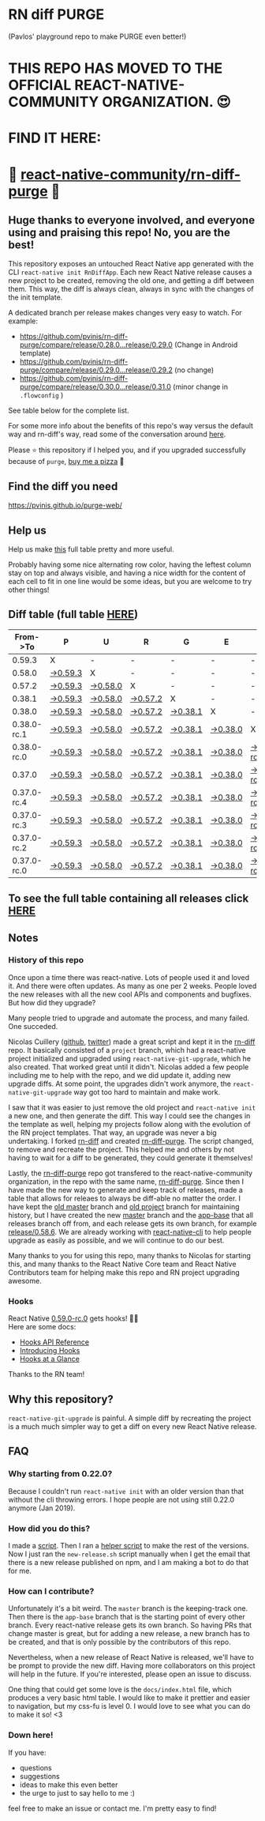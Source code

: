 # RN diff PURGE
(Pavlos' playground repo to make PURGE even better!)

# THIS REPO HAS MOVED TO THE OFFICIAL REACT-NATIVE-COMMUNITY ORGANIZATION. 😍
# FIND IT HERE:  
# 💪 [react-native-community/rn-diff-purge](https://github.com/react-native-community/rn-diff-purge) 🎉
## Huge thanks to everyone involved, and everyone using and praising this repo! No, you are the best!

This repository exposes an untouched React Native app generated with the CLI
`react-native init RnDiffApp`. Each new React Native release causes a new project to be created, removing the old one, and getting a diff between them. This way, the diff is always clean, always in sync with the changes of the init template.

A dedicated branch per release makes changes very easy
to watch. For example:

* https://github.com/pvinis/rn-diff-purge/compare/release/0.28.0...release/0.29.0
(Change in Android template)
* https://github.com/pvinis/rn-diff-purge/compare/release/0.29.0...release/0.29.2
(no change)
* https://github.com/pvinis/rn-diff-purge/compare/release/0.30.0...release/0.31.0
(minor change in `.flowconfig` )

See table below for the complete list.

For some more info about the benefits of this repo's way versus the default way and rn-diff's way, read some of the conversation around [here](https://github.com/react-native-community/discussions-and-proposals/issues/68#issuecomment-452227478).

Please :star: this repository if I helped you, and if you upgraded successfully because of `purge`, [buy me a pizza](https://www.buymeacoffee.com/DGWwHVZ4s) :pizza:

## Find the diff you need
https://pvinis.github.io/purge-web/

## Help us
Help us make [this](https://pvinis.github.io/rn-diff-purge) full table pretty and more useful.

Probably having some nice alternating row color, having the leftest column stay on top and always visible, and having a nice width for the content of each cell to fit in one line would be some ideas, but you are welcome to try other things!

## Diff table (full table [HERE](https://pvinis.github.io/rn-diff-purge))

| From->To    | P                                                                                               | U                                                                                               | R                                                                                               | G                                                                                               | E                                                                                               |                                                                                                           | T                                                                                                         | I                                                                                               | M                                                                                                         | E                                                                                                         | !                                                                                                         | !   |
| ----------- | ----------------------------------------------------------------------------------------------- | ----------------------------------------------------------------------------------------------- | ----------------------------------------------------------------------------------------------- | ----------------------------------------------------------------------------------------------- | ----------------------------------------------------------------------------------------------- | --------------------------------------------------------------------------------------------------------- | --------------------------------------------------------------------------------------------------------- | ----------------------------------------------------------------------------------------------- | --------------------------------------------------------------------------------------------------------- | --------------------------------------------------------------------------------------------------------- | --------------------------------------------------------------------------------------------------------- | --- |
| 0.59.3      | X                                                                                               | -                                                                                               | -                                                                                               | -                                                                                               | -                                                                                               | -                                                                                                         | -                                                                                                         | -                                                                                               | -                                                                                                         | -                                                                                                         | -                                                                                                         | -   |
| 0.58.0      | [->0.59.3](https://github.com/pvinis/rn-diff-purge/compare/release/0.58.0..release/0.59.3)      | X                                                                                               | -                                                                                               | -                                                                                               | -                                                                                               | -                                                                                                         | -                                                                                                         | -                                                                                               | -                                                                                                         | -                                                                                                         | -                                                                                                         | -   |
| 0.57.2      | [->0.59.3](https://github.com/pvinis/rn-diff-purge/compare/release/0.57.2..release/0.59.3)      | [->0.58.0](https://github.com/pvinis/rn-diff-purge/compare/release/0.57.2..release/0.58.0)      | X                                                                                               | -                                                                                               | -                                                                                               | -                                                                                                         | -                                                                                                         | -                                                                                               | -                                                                                                         | -                                                                                                         | -                                                                                                         | -   |
| 0.38.1      | [->0.59.3](https://github.com/pvinis/rn-diff-purge/compare/release/0.38.1..release/0.59.3)      | [->0.58.0](https://github.com/pvinis/rn-diff-purge/compare/release/0.38.1..release/0.58.0)      | [->0.57.2](https://github.com/pvinis/rn-diff-purge/compare/release/0.38.1..release/0.57.2)      | X                                                                                               | -                                                                                               | -                                                                                                         | -                                                                                                         | -                                                                                               | -                                                                                                         | -                                                                                                         | -                                                                                                         | -   |
| 0.38.0      | [->0.59.3](https://github.com/pvinis/rn-diff-purge/compare/release/0.38.0..release/0.59.3)      | [->0.58.0](https://github.com/pvinis/rn-diff-purge/compare/release/0.38.0..release/0.58.0)      | [->0.57.2](https://github.com/pvinis/rn-diff-purge/compare/release/0.38.0..release/0.57.2)      | [->0.38.1](https://github.com/pvinis/rn-diff-purge/compare/release/0.38.0..release/0.38.1)      | X                                                                                               | -                                                                                                         | -                                                                                                         | -                                                                                               | -                                                                                                         | -                                                                                                         | -                                                                                                         | -   |
| 0.38.0-rc.1 | [->0.59.3](https://github.com/pvinis/rn-diff-purge/compare/release/0.38.0-rc.1..release/0.59.3) | [->0.58.0](https://github.com/pvinis/rn-diff-purge/compare/release/0.38.0-rc.1..release/0.58.0) | [->0.57.2](https://github.com/pvinis/rn-diff-purge/compare/release/0.38.0-rc.1..release/0.57.2) | [->0.38.1](https://github.com/pvinis/rn-diff-purge/compare/release/0.38.0-rc.1..release/0.38.1) | [->0.38.0](https://github.com/pvinis/rn-diff-purge/compare/release/0.38.0-rc.1..release/0.38.0) | X                                                                                                         | -                                                                                                         | -                                                                                               | -                                                                                                         | -                                                                                                         | -                                                                                                         | -   |
| 0.38.0-rc.0 | [->0.59.3](https://github.com/pvinis/rn-diff-purge/compare/release/0.38.0-rc.0..release/0.59.3) | [->0.58.0](https://github.com/pvinis/rn-diff-purge/compare/release/0.38.0-rc.0..release/0.58.0) | [->0.57.2](https://github.com/pvinis/rn-diff-purge/compare/release/0.38.0-rc.0..release/0.57.2) | [->0.38.1](https://github.com/pvinis/rn-diff-purge/compare/release/0.38.0-rc.0..release/0.38.1) | [->0.38.0](https://github.com/pvinis/rn-diff-purge/compare/release/0.38.0-rc.0..release/0.38.0) | [->0.38.0-rc.1](https://github.com/pvinis/rn-diff-purge/compare/release/0.38.0-rc.0..release/0.38.0-rc.1) | X                                                                                                         | -                                                                                               | -                                                                                                         | -                                                                                                         | -                                                                                                         | -   |
| 0.37.0      | [->0.59.3](https://github.com/pvinis/rn-diff-purge/compare/release/0.37.0..release/0.59.3)      | [->0.58.0](https://github.com/pvinis/rn-diff-purge/compare/release/0.37.0..release/0.58.0)      | [->0.57.2](https://github.com/pvinis/rn-diff-purge/compare/release/0.37.0..release/0.57.2)      | [->0.38.1](https://github.com/pvinis/rn-diff-purge/compare/release/0.37.0..release/0.38.1)      | [->0.38.0](https://github.com/pvinis/rn-diff-purge/compare/release/0.37.0..release/0.38.0)      | [->0.38.0-rc.1](https://github.com/pvinis/rn-diff-purge/compare/release/0.37.0..release/0.38.0-rc.1)      | [->0.38.0-rc.0](https://github.com/pvinis/rn-diff-purge/compare/release/0.37.0..release/0.38.0-rc.0)      | X                                                                                               | -                                                                                                         | -                                                                                                         | -                                                                                                         | -   |
| 0.37.0-rc.4 | [->0.59.3](https://github.com/pvinis/rn-diff-purge/compare/release/0.37.0-rc.4..release/0.59.3) | [->0.58.0](https://github.com/pvinis/rn-diff-purge/compare/release/0.37.0-rc.4..release/0.58.0) | [->0.57.2](https://github.com/pvinis/rn-diff-purge/compare/release/0.37.0-rc.4..release/0.57.2) | [->0.38.1](https://github.com/pvinis/rn-diff-purge/compare/release/0.37.0-rc.4..release/0.38.1) | [->0.38.0](https://github.com/pvinis/rn-diff-purge/compare/release/0.37.0-rc.4..release/0.38.0) | [->0.38.0-rc.1](https://github.com/pvinis/rn-diff-purge/compare/release/0.37.0-rc.4..release/0.38.0-rc.1) | [->0.38.0-rc.0](https://github.com/pvinis/rn-diff-purge/compare/release/0.37.0-rc.4..release/0.38.0-rc.0) | [->0.37.0](https://github.com/pvinis/rn-diff-purge/compare/release/0.37.0-rc.4..release/0.37.0) | X                                                                                                         | -                                                                                                         | -                                                                                                         | -   |
| 0.37.0-rc.3 | [->0.59.3](https://github.com/pvinis/rn-diff-purge/compare/release/0.37.0-rc.3..release/0.59.3) | [->0.58.0](https://github.com/pvinis/rn-diff-purge/compare/release/0.37.0-rc.3..release/0.58.0) | [->0.57.2](https://github.com/pvinis/rn-diff-purge/compare/release/0.37.0-rc.3..release/0.57.2) | [->0.38.1](https://github.com/pvinis/rn-diff-purge/compare/release/0.37.0-rc.3..release/0.38.1) | [->0.38.0](https://github.com/pvinis/rn-diff-purge/compare/release/0.37.0-rc.3..release/0.38.0) | [->0.38.0-rc.1](https://github.com/pvinis/rn-diff-purge/compare/release/0.37.0-rc.3..release/0.38.0-rc.1) | [->0.38.0-rc.0](https://github.com/pvinis/rn-diff-purge/compare/release/0.37.0-rc.3..release/0.38.0-rc.0) | [->0.37.0](https://github.com/pvinis/rn-diff-purge/compare/release/0.37.0-rc.3..release/0.37.0) | [->0.37.0-rc.4](https://github.com/pvinis/rn-diff-purge/compare/release/0.37.0-rc.3..release/0.37.0-rc.4) | X                                                                                                         | -                                                                                                         | -   |
| 0.37.0-rc.2 | [->0.59.3](https://github.com/pvinis/rn-diff-purge/compare/release/0.37.0-rc.2..release/0.59.3) | [->0.58.0](https://github.com/pvinis/rn-diff-purge/compare/release/0.37.0-rc.2..release/0.58.0) | [->0.57.2](https://github.com/pvinis/rn-diff-purge/compare/release/0.37.0-rc.2..release/0.57.2) | [->0.38.1](https://github.com/pvinis/rn-diff-purge/compare/release/0.37.0-rc.2..release/0.38.1) | [->0.38.0](https://github.com/pvinis/rn-diff-purge/compare/release/0.37.0-rc.2..release/0.38.0) | [->0.38.0-rc.1](https://github.com/pvinis/rn-diff-purge/compare/release/0.37.0-rc.2..release/0.38.0-rc.1) | [->0.38.0-rc.0](https://github.com/pvinis/rn-diff-purge/compare/release/0.37.0-rc.2..release/0.38.0-rc.0) | [->0.37.0](https://github.com/pvinis/rn-diff-purge/compare/release/0.37.0-rc.2..release/0.37.0) | [->0.37.0-rc.4](https://github.com/pvinis/rn-diff-purge/compare/release/0.37.0-rc.2..release/0.37.0-rc.4) | [->0.37.0-rc.3](https://github.com/pvinis/rn-diff-purge/compare/release/0.37.0-rc.2..release/0.37.0-rc.3) | X                                                                                                         | -   |
| 0.37.0-rc.0 | [->0.59.3](https://github.com/pvinis/rn-diff-purge/compare/release/0.37.0-rc.0..release/0.59.3) | [->0.58.0](https://github.com/pvinis/rn-diff-purge/compare/release/0.37.0-rc.0..release/0.58.0) | [->0.57.2](https://github.com/pvinis/rn-diff-purge/compare/release/0.37.0-rc.0..release/0.57.2) | [->0.38.1](https://github.com/pvinis/rn-diff-purge/compare/release/0.37.0-rc.0..release/0.38.1) | [->0.38.0](https://github.com/pvinis/rn-diff-purge/compare/release/0.37.0-rc.0..release/0.38.0) | [->0.38.0-rc.1](https://github.com/pvinis/rn-diff-purge/compare/release/0.37.0-rc.0..release/0.38.0-rc.1) | [->0.38.0-rc.0](https://github.com/pvinis/rn-diff-purge/compare/release/0.37.0-rc.0..release/0.38.0-rc.0) | [->0.37.0](https://github.com/pvinis/rn-diff-purge/compare/release/0.37.0-rc.0..release/0.37.0) | [->0.37.0-rc.4](https://github.com/pvinis/rn-diff-purge/compare/release/0.37.0-rc.0..release/0.37.0-rc.4) | [->0.37.0-rc.3](https://github.com/pvinis/rn-diff-purge/compare/release/0.37.0-rc.0..release/0.37.0-rc.3) | [->0.37.0-rc.2](https://github.com/pvinis/rn-diff-purge/compare/release/0.37.0-rc.0..release/0.37.0-rc.2) | X   |

## To see the full table containing all releases click [HERE](https://pvinis.github.io/rn-diff-purge)

## Notes

### History of this repo

Once upon a time there was react-native. Lots of people used it and loved it. And there were often updates. As many as one per 2 weeks. People loved the new releases with all the new cool APIs and components and bugfixes. But how did they upgrade?

Many people tried to upgrade and automate the process, and many failed. One succeded.

Nicolas Cuillery ([github](https://github.com/ncuillery), [twitter](https://twitter.com/ncuillery)) made a great script and kept it in the [rn-diff](https://github.com/ncuillery/rn-diff) repo. It basically consisted of a `project` branch, which had a react-native project initialized and upgraded using `react-native-git-upgrade`, which he also created. That worked great until it didn't. Nicolas added a few people including me to help with the repo, and we did update it, adding new upgrade diffs. At some point, the upgrades didn't work anymore, the `react-native-git-upgrade` way got too hard to maintain and make work.

I saw that it was easier to just remove the old project and `react-native init` a new one, and then generate the diff. This way I could see the changes in the template as well, helping my projects follow along with the evolution of the RN project templates. That way, an upgrade was never a big undertaking. I forked [rn-diff](https://github.com/ncuillery/rn-diff) and created [rn-diff-purge](https://github.com/pvinis/rn-diff-purge). The script changed, to remove and recreate the project. This helped me and others by not having to wait for a diff to be generated, they could generate it themselves!

Lastly, the [rn-diff-purge](https://github.com/pvinis/rn-diff-purge) repo got transfered to the react-native-community organization, in the repo with the same name, [rn-diff-purge](https://github.com/react-native-community/rn-diff-purge). Since then I have made the new way to generate and keep track of releases, made a table that allows for releaes to always be diff-able no matter the order. I have kept the [old master](https://github.com/pvinis/rn-diff-purge/tree/old/master) branch and [old project](https://github.com/pvinis/rn-diff-purge/tree/old/project) branch for maintaining history, but I have created the new [master](https://github.com/pvinis/rn-diff-purge/tree/master) branch and the [app-base](https://github.com/pvinis/rn-diff-purge/tree/app-base) that all releases branch off from, and each release gets its own branch, for example [release/0.58.6](https://github.com/pvinis/rn-diff-purge/tree/release/0.58.6). We are already working with [react-native-cli](https://github.com/react-native-community/react-native-cli) to help people upgrade as easily as possible, and we will continue to do our best.

Many thanks to you for using this repo, many thanks to Nicolas for starting this, and many thanks to the React Native Core team and React Native Contributors team for helping make this repo and RN project upgrading awesome.

### Hooks
React Native [0.59.0-rc.0](https://github.com/pvinis/rn-diff-purge#version-changes) gets hooks! 🎉🥳  
Here are some docs:
- [Hooks API Reference](https://reactjs.org/docs/hooks-reference.html)
- [Introducing Hooks](https://reactjs.org/docs/hooks-intro.html)
- [Hooks at a Glance](https://reactjs.org/docs/hooks-overview.html)

Thanks to the RN team!

## Why this repository?
`react-native-git-upgrade` is painful. A simple diff by recreating the project is a much much simpler way to get a diff on every new React Native release.

## FAQ

### Why starting from 0.22.0?

Because I couldn't run `react-native init` with an older version than that without the cli throwing errors. I hope people are not using still 0.22.0 anymore (Jan 2019).

### How did you do this?

I made a [script](https://github.com/pvinis/rn-diff-purge/blob/master/new-release.sh). Then I ran a [helper script](https://github.com/pvinis/rn-diff-purge/blob/master/new-release.sh) to make the rest of the versions.
Now I just ran the `new-release.sh` script manually when I get the email that there is a new release published on npm, and I am making a bot to do that for me.

### How can I contribute?

Unfortunately it's a bit weird. The `master` branch is the keeping-track one. Then there is the `app-base` branch that is the starting point of every other branch. Every react-native release gets its own branch. So having PRs that change master is great, but for adding a new release, a new branch has to be created, and that is only possible by the contributors of this repo.

Nevertheless, when a new release of React Native is released, we'll have to be prompt to provide
the new diff. Having more collaborators on this project will help in the future. If you're interested, please open an issue to discuss.

One thing that could get some love is the `docs/index.html` file, which produces a very basic html table. I would like to make it prettier and easier to navigation, but my css-fu is level 0. I would love to see what you can do to make it so! <3

### Down here!

If you have: 
- questions
- suggestions
- ideas to make this even better
- the urge to just to say hello to me :)

feel free to make an issue or contact me. I'm pretty easy to find!
